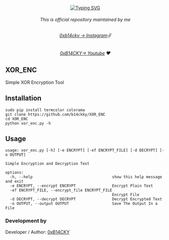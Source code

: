 <p align="center">
<a href="https://git.io/typing-svg"><img src="https://readme-typing-svg.demolab.com?font=Fira+Code&weight=700&duration=3000&pause=500&center=true&vCenter=true&random=false&width=435&lines=XOR+ENC!!" alt="Typing SVG" /></a>
</p>



###### <p align="center">*This is official repository maintained by me*
###### <p align="center"> *[0xb14cky → Instagram](https://www.instagram.com/0xb14cky/)✌*
###### <p align="center"> *[0xB14CKY→ Youtube](https://www.youtube.com/channel/UC8bmAXnfIitSouOnhD9bjzA/) ❤️*
  

## XOR_ENC
 
Simple XOR Encryption Tool

## Installation
```
sudo pip install termcolor colorama
git clone https://github.com/b14ckky/XOR_ENC
cd XOR_ENC
python xor_enc.py -h
```

## Usage
```
usage: xor_enc.py [-h] [-e ENCRYPT] [-ef ENCRYPT_FILE] [-d DECRYPT] [-o OUTPUT]

Simple Encryption and Decryption Text

options:
  -h, --help                                   show this help message and exit
  -e ENCRYPT, --encrypt ENCRYPT                Encrypt Plain Text
  -ef ENCRYPT_FILE, --encrypt_file ENCRYPT_FILE
                                               Encrypt File
  -d DECRYPT, --decrypt DECRYPT                Decrypt Encrypted Text
  -o OUTPUT, --output OUTPUT                   Save The Output In a File
```

 ### Development by

Developer / Author: [0xB14CKY](https://www.instagram.com/0xb14cky/)
